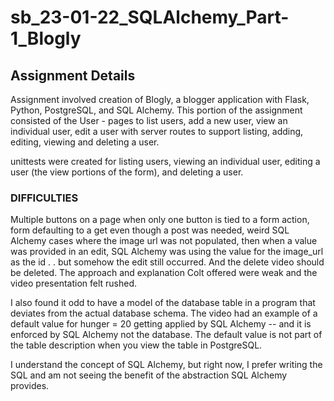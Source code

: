 # sb_23-01-22_SQLAlchemy_Part-1_Blogly


## Assignment Details
Assignment involved creation of Blogly, a blogger application with Flask, Python, PostgreSQL, and SQL Alchemy. This portion of the assignment consisted of the User - pages to list users, add a new user, view an individual user, edit a user with server routes to support listing, adding, editing, viewing and deleting a user.

unittests were created for listing users, viewing an individual user, editing a user (the view portions of the form), and deleting a user.


### DIFFICULTIES 
Multiple buttons on a page when only one button is tied to a form action, form defaulting to a get even though a post was needed, weird SQL Alchemy cases where the image url was not populated, then when a value was provided in an edit, SQL Alchemy was using the value for the image_url as the id . . but somehow the edit still occurred. And the delete video should be deleted. The approach and explanation Colt offered were weak and the video presentation felt rushed.

I also found it odd to have a model of the database table in a program that deviates from the actual database schema. The video had an example of a default value for hunger = 20 getting applied by SQL Alchemy -- and it is enforced by SQL Alchemy not the database. The default value is not part of the table description when you view the table in PostgreSQL. 

I understand the concept of SQL Alchemy, but right now, I prefer writing the SQL and am not seeing the benefit of the abstraction SQL Alchemy provides.
